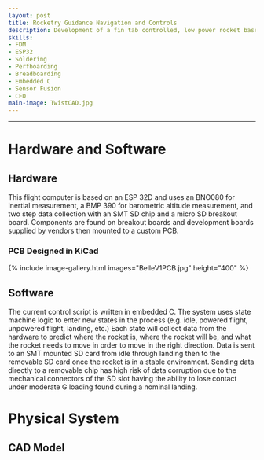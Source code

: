 ```yaml
---
layout: post
title: Rocketry Guidance Navigation and Controls
description: Development of a fin tab controlled, low power rocket based on ESP32 micro controller.
skills: 
- FDM
- ESP32
- Soldering
- Perfboarding
- Breadboarding
- Embedded C
- Sensor Fusion
- CFD
main-image: TwistCAD.jpg 
---
```


---
# Hardware and Software
## Hardware
This flight computer is based on an ESP 32D and uses an BNO080 for inertial measurement, a BMP 390 for barometric altitude measurement, and two step data collection with an SMT SD chip and a micro SD breakout board. Components are found on breakout boards and development boards supplied by vendors then mounted to a custom PCB.
### PCB Designed in KiCad
{% include image-gallery.html images="BelleV1PCB.jpg" height="400" %}
## Software
The current control script is written in embedded C. The system uses state machine logic to enter new states in the process (e.g. idle, powered flight, unpowered flight, landing, etc.) Each state will collect data from the hardware to predict where the rocket is, where the rocket will be, and what the rocket needs to move in order to move in the right direction. Data is sent to an SMT mounted SD card from idle through landing then to the removable SD card once the rocket is in a stable environment. Sending data directly to a removable chip has high risk of data corruption due to the mechanical connectors of the SD slot having the ability to lose contact under moderate G loading found during a nominal landing.
# Physical System
## CAD Model
